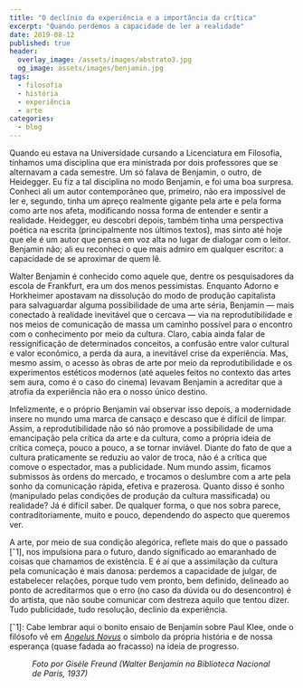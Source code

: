 ```yaml
---
title: "O declínio da experiência e a importância da crítica"
excerpt: "Quando perdemos a capacidade de ler a realidade"
date: 2019-08-12
published: true
header:
  overlay_image: /assets/images/abstrato3.jpg
  og_image: assets/images/benjamin.jpg
tags: 
  - filosofia
  - história
  - experiência
  - arte
categories:
  - blog
---
```

Quando eu estava na Universidade cursando a Licenciatura em Filosofia, tínhamos uma disciplina que era ministrada por dois professores que se alternavam a cada semestre. Um só falava de Benjamin, o outro, de Heidegger. Eu fiz a tal disciplina no modo Benjamin, e foi uma boa surpresa. Conheci ali um autor contemporâneo que, primeiro, não era impossível de ler e, segundo, tinha um apreço realmente gigante pela arte e pela forma como arte nos afeta, modificando nossa forma de entender e sentir a realidade. Heidegger, eu descobri depois, também tinha uma perspectiva poética na escrita (principalmente nos últimos textos), mas sinto até hoje que ele é um autor que pensa em voz alta no lugar de dialogar com o leitor. Benjamin não; ali eu reconheci o que mais admiro em qualquer escritor: a capacidade de se aproximar de quem lê.

Walter Benjamin é conhecido como aquele que, dentre os pesquisadores da escola de Frankfurt, era um dos menos pessimistas. Enquanto Adorno e Horkheimer apostavam na dissolução do modo de produção capitalista para salvaguardar alguma possibilidade de uma arte séria, Benjamin — mais conectado à realidade inevitável que o cercava — via na reprodutibilidade e nos meios de comunicação de massa um caminho possível para o encontro com o conhecimento por meio da cultura. Claro, cabia ainda falar de ressignificação de determinados conceitos, a confusão entre valor cultural e valor econômico, a perda da aura, a inevitável crise da experiência. Mas, mesmo assim, o acesso às obras de arte por meio da reprodutibilidade e os experimentos estéticos modernos (até aqueles feitos no contexto das artes sem aura, como é o caso do cinema) levavam Benjamin a acreditar que a atrofia da experiência não era o nosso único destino.

Infelizmente, e o próprio Benjamin vai observar isso depois, a modernidade insere no mundo uma marca de cansaço e descaso que é difícil de limpar. Assim, a reprodutibilidade não só não promove a possibilidade de uma emancipação pela crítica da arte e da cultura, como a própria ideia de crítica começa, pouco a pouco, a se tornar inviável. Diante do fato de que a cultura praticamente se reduziu ao valor de troca, não é a crítica que comove o espectador, mas a publicidade. Num mundo assim, ficamos submissos às ordens do mercado, e trocamos o deslumbre com a arte pela sonho da comunicação rápida, efetiva e prazerosa. Quanto disso é sonho (manipulado pelas condições de produção da cultura massificada) ou realidade? Já é difícil saber. De qualquer forma, o que nos sobra parece, contraditoriamente, muito e pouco, dependendo do aspecto que queremos ver.

A arte, por meio de sua condição alegórica, reflete mais do que o passado [ˆ1], nos impulsiona para o futuro, dando significado ao emaranhado de coisas que chamamos de existência. E é aí que a assimilação da cultura pela comunicação é mais danosa: perdemos a capacidade de julgar, de estabelecer relações, porque tudo vem pronto, bem definido, delineado ao ponto de acreditarmos que o erro (no caso da dúvida ou do desencontro) é do artista, que não soube comunicar com destreza aquilo que tentou dizer. Tudo publicidade, tudo resolução, declínio da experiência.

[ˆ1]: Cabe lembrar aqui o bonito ensaio de Benjamin sobre Paul Klee, onde o filósofo vê em *[Angelus Novus](https://g.co/kgs/FM5WPm)* o símbolo da própria história e de nossa esperança (quase fadada ao fracasso) na ideia de progresso.

<figure style="" class="align-center">
  <img src="{{ site.url }}{{ site.baseurl }}/assets/images/benjamin.jpg" alt="">
  <figcaption><i>Foto por Gisèle Freund (Walter Benjamin na Biblioteca Nacional de Paris, 1937)</i></figcaption>
</figure>
